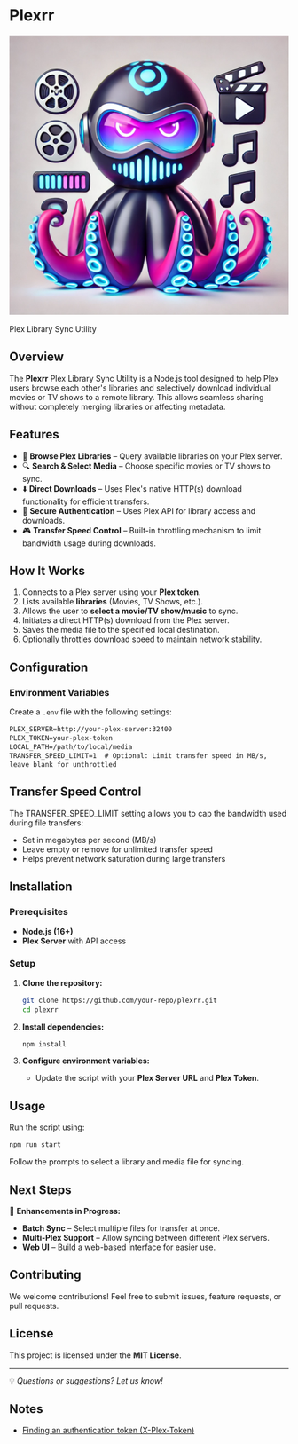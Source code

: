 # Plexrr
![Plexrr](images/plexrr.png)

Plex Library Sync Utility

## Overview

The **Plexrr** Plex Library Sync Utility is a Node.js tool designed to help Plex users browse each other's libraries and selectively download individual movies or TV shows to a remote library. This allows seamless sharing without completely merging libraries or affecting metadata.

## Features

- 📂 **Browse Plex Libraries** – Query available libraries on your Plex server.
- 🔍 **Search & Select Media** – Choose specific movies or TV shows to sync.
- ⬇️ **Direct Downloads** – Uses Plex's native HTTP(s) download functionality for efficient transfers.
- 🔐 **Secure Authentication** – Uses Plex API for library access and downloads.
- 🎮 **Transfer Speed Control** – Built-in throttling mechanism to limit bandwidth usage during downloads.

## How It Works

1. Connects to a Plex server using your **Plex token**.
2. Lists available **libraries** (Movies, TV Shows, etc.).
3. Allows the user to **select a movie/TV show/music** to sync.
4. Initiates a direct HTTP(s) download from the Plex server.
5. Saves the media file to the specified local destination.
6. Optionally throttles download speed to maintain network stability.

## Configuration

### Environment Variables

Create a `.env` file with the following settings:

```env
PLEX_SERVER=http://your-plex-server:32400
PLEX_TOKEN=your-plex-token
LOCAL_PATH=/path/to/local/media
TRANSFER_SPEED_LIMIT=1  # Optional: Limit transfer speed in MB/s, leave blank for unthrottled
```

## Transfer Speed Control

The TRANSFER_SPEED_LIMIT setting allows you to cap the bandwidth used during file transfers:

- Set in megabytes per second (MB/s)
- Leave empty or remove for unlimited transfer speed
- Helps prevent network saturation during large transfers

## Installation

### Prerequisites

- **Node.js (16+)**
- **Plex Server** with API access

### Setup

1. **Clone the repository:**

   ```sh
   git clone https://github.com/your-repo/plexrr.git
   cd plexrr
   ```

2. **Install dependencies:**

   ```sh
   npm install
   ```

3. **Configure environment variables:**
   - Update the script with your **Plex Server URL** and **Plex Token**.

## Usage

Run the script using:

```sh
npm run start
```

Follow the prompts to select a library and media file for syncing.

## Next Steps

🚀 **Enhancements in Progress:**

- **Batch Sync** – Select multiple files for transfer at once.
- **Multi-Plex Support** – Allow syncing between different Plex servers.
- **Web UI** – Build a web-based interface for easier use.

## Contributing

We welcome contributions! Feel free to submit issues, feature requests, or pull requests.

## License

This project is licensed under the **MIT License**.

---
💡 _Questions or suggestions? Let us know!_

## Notes

- [Finding an authentication token (X-Plex-Token)](https://support.plex.tv/articles/204059436-finding-an-authentication-token-x-plex-token/)
